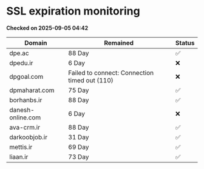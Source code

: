 # SSL expiration monitoring

**Checked on 2025-09-05 04:42**

| Domain | Remained | Status       |
|--------|----------|--------------|
| dpe.ac     | 88 Day   | ✅ |
| dpedu.ir     | 6 Day   | ❌ |
| dpgoal.com     | Failed to connect: Connection timed out (110)       | ❌ |
| dpmaharat.com     | 75 Day   | ✅ |
| borhanbs.ir     | 88 Day   | ✅ |
| danesh-online.com     | 6 Day   | ❌ |
| ava-crm.ir     | 88 Day   | ✅ |
| darkoobjob.ir     | 31 Day   | ✅ |
| mettis.ir     | 69 Day   | ✅ |
| liaan.ir     | 73 Day   | ✅ |
